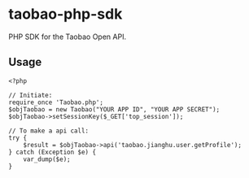 # taobao-php-sdk

PHP SDK for the Taobao Open API.

## Usage

```
<?php

// Initiate:
require_once 'Taobao.php';
$objTaobao = new Taobao("YOUR APP ID", "YOUR APP SECRET");
$objTaobao->setSessionKey($_GET['top_session']);

// To make a api call:
try {
    $result = $objTaobao->api('taobao.jianghu.user.getProfile');
} catch (Exception $e) {
    var_dump($e);
}
```
